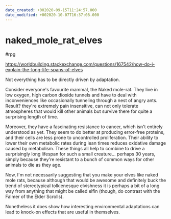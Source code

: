 ```yaml
---
date_created: +002020-09-15T11:24:57.000
date_modified: +002020-10-07T16:37:08.000
---
```


# naked_mole_rat_elves

 #rpg

https://worldbuilding.stackexchange.com/questions/167542/how-do-i-explain-the-long-life-spans-of-elves

Not everything has to be directly driven by adaptation.

Consider everyone's favourite mammal, the Naked mole-rat. They live in low oxygen, high carbon dioxide tunnels and have to deal with inconveniences like occasionally tunneling through a nest of angry ants. Result? they're extremely pain insensitive, can not only tolerate atmospheres that would kill other animals but survive there for quite a surprising length of time.

Moreover, they have a fascinating resistance to cancer, which isn't entirely understood as yet. They seem to do better at producing error-free proteins, and their cells are less prone to uncontrolled proliferation. Their ability to lower their own metabolic rates during lean times reduces oxidative damage caused by metabolism. These things all help to combine to drive a surprisingly long lifespan for such a small creature... perhaps 30 years, simply because they're resistant to a bunch of common ways for other animals to die as they age.

Now, I'm not necessarily suggesting that you make your elves like naked mole rats, because although that would be awesome and definitely buck the trend of stereotypical tolkienesque elvishness it is perhaps a bit of a long way from anything that might be called elfin (though, do contrast with the Falmer of the Elder Scrolls).

Nonetheless it does show how interesting environmental adaptations can lead to knock-on effects that are useful in themselves.
